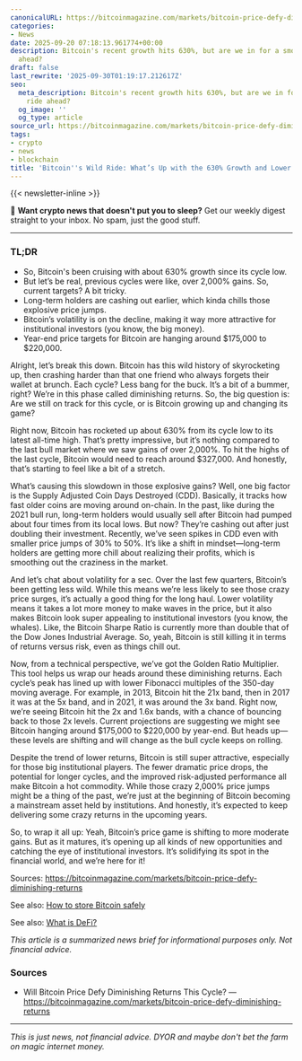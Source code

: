 ```yaml
---
canonicalURL: https://bitcoinmagazine.com/markets/bitcoin-price-defy-diminishing-returns
categories:
- News
date: 2025-09-20 07:18:13.961774+00:00
description: Bitcoin's recent growth hits 630%, but are we in for a smoother ride
  ahead?
draft: false
last_rewrite: '2025-09-30T01:19:17.212617Z'
seo:
  meta_description: Bitcoin's recent growth hits 630%, but are we in for a smoother
    ride ahead?
  og_image: ''
  og_type: article
source_url: https://bitcoinmagazine.com/markets/bitcoin-price-defy-diminishing-returns
tags:
- crypto
- news
- blockchain
title: 'Bitcoin''s Wild Ride: What’s Up with the 630% Growth and Lower Gains?'
---
```



{{< newsletter-inline >}}

📧 **Want crypto news that doesn't put you to sleep?** Get our weekly digest straight to your inbox. No spam, just the good stuff.

---

### TL;DR
- So, Bitcoin's been cruising with about 630% growth since its cycle low.
- But let’s be real, previous cycles were like, over 2,000% gains. So, current targets? A bit tricky.
- Long-term holders are cashing out earlier, which kinda chills those explosive price jumps.
- Bitcoin’s volatility is on the decline, making it way more attractive for institutional investors (you know, the big money).
- Year-end price targets for Bitcoin are hanging around $175,000 to $220,000.

Alright, let’s break this down. Bitcoin has this wild history of skyrocketing up, then crashing harder than that one friend who always forgets their wallet at brunch. Each cycle? Less bang for the buck. It’s a bit of a bummer, right? We’re in this phase called diminishing returns. So, the big question is: Are we still on track for this cycle, or is Bitcoin growing up and changing its game?

Right now, Bitcoin has rocketed up about 630% from its cycle low to its latest all-time high. That’s pretty impressive, but it’s nothing compared to the last bull market where we saw gains of over 2,000%. To hit the highs of the last cycle, Bitcoin would need to reach around $327,000. And honestly, that’s starting to feel like a bit of a stretch.

What’s causing this slowdown in those explosive gains? Well, one big factor is the Supply Adjusted Coin Days Destroyed (CDD). Basically, it tracks how fast older coins are moving around on-chain. In the past, like during the 2021 bull run, long-term holders would usually sell after Bitcoin had pumped about four times from its local lows. But now? They’re cashing out after just doubling their investment. Recently, we’ve seen spikes in CDD even with smaller price jumps of 30% to 50%. It’s like a shift in mindset—long-term holders are getting more chill about realizing their profits, which is smoothing out the craziness in the market.

And let’s chat about volatility for a sec. Over the last few quarters, Bitcoin’s been getting less wild. While this means we’re less likely to see those crazy price surges, it’s actually a good thing for the long haul. Lower volatility means it takes a lot more money to make waves in the price, but it also makes Bitcoin look super appealing to institutional investors (you know, the whales). Like, the Bitcoin Sharpe Ratio is currently more than double that of the Dow Jones Industrial Average. So, yeah, Bitcoin is still killing it in terms of returns versus risk, even as things chill out.

Now, from a technical perspective, we’ve got the Golden Ratio Multiplier. This tool helps us wrap our heads around these diminishing returns. Each cycle’s peak has lined up with lower Fibonacci multiples of the 350-day moving average. For example, in 2013, Bitcoin hit the 21x band, then in 2017 it was at the 5x band, and in 2021, it was around the 3x band. Right now, we’re seeing Bitcoin hit the 2x and 1.6x bands, with a chance of bouncing back to those 2x levels. Current projections are suggesting we might see Bitcoin hanging around $175,000 to $220,000 by year-end. But heads up—these levels are shifting and will change as the bull cycle keeps on rolling.

Despite the trend of lower returns, Bitcoin is still super attractive, especially for those big institutional players. The fewer dramatic price drops, the potential for longer cycles, and the improved risk-adjusted performance all make Bitcoin a hot commodity. While those crazy 2,000% price jumps might be a thing of the past, we’re just at the beginning of Bitcoin becoming a mainstream asset held by institutions. And honestly, it’s expected to keep delivering some crazy returns in the upcoming years.

So, to wrap it all up: Yeah, Bitcoin’s price game is shifting to more moderate gains. But as it matures, it’s opening up all kinds of new opportunities and catching the eye of institutional investors. It’s solidifying its spot in the financial world, and we’re here for it!

Sources: https://bitcoinmagazine.com/markets/bitcoin-price-defy-diminishing-returns

See also: [How to store Bitcoin safely](/pages/how-to-store-bitcoin-safely/)

See also: [What is DeFi?](/pages/what-is-defi/)

_This article is a summarized news brief for informational purposes only. Not financial advice._

### Sources
- Will Bitcoin Price Defy Diminishing Returns This Cycle? — https://bitcoinmagazine.com/markets/bitcoin-price-defy-diminishing-returns

---

_This is just news, not financial advice. DYOR and maybe don't bet the farm on magic internet money._
